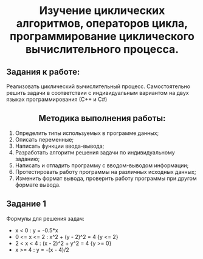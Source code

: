 <div align="center">

# Изучение циклических алгоритмов, операторов цикла, программирование циклического вычислительного процесса.

</div>

## Задания к работе:

Реализовать циклический вычислительный процесс. Самостоятельно 
решить задачи в соответствии с индивидуальным вариантом на двух языках 
программирования (С++ и C#)


<div align="center">

## Методика выполнения работы:

</div>

1. Определить типы используемых в программе данных; 
2. Описать переменные; 
3. Написать функции ввода-вывода; 
4. Разработать алгоритм решения задачи по индивидуальному заданию; 
5. Написать и отладить программу с вводом-выводом информации; 
6. Протестировать работу программы на различных исходных данных; 
7. Изменить формат вывода, проверить работу программы при другом 
формате вывода. 

## Задание 1 
Формулы для решения задач:
* x < 0 : y = -0.5*x
* 0 <= x <= 2 : x^2 + (y - 2)^2 = 4 {y <= 2}
* 2 < x < 4 : (x - 2)^2 + y^2 = 4 {y >= 0}
* x >= 4 : y = -(x - 4)/2 
